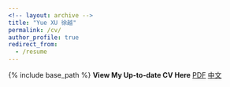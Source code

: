 ```yaml
---
<!-- layout: archive -->
title: "Yue XU 徐越"
permalink: /cv/
author_profile: true
redirect_from:
  - /resume
---
```


{% include base_path %}
<b>View My Up-to-date CV Here</b>
[PDF](http://gitxuy.github.io/files/resume-en.pdf)
[中文](http://gitxuy.github.io/files/resume-zh.pdf)


<!-- <embed src="http://http://gitxuy.github.io/files/resume-en.pdf" width="650" height="1800" type='application/pdf'> -->

<!-- <embed src="http://http://gitxuy.github.io/files/resume-zh.pdf" width="650" height="1800" type='application/pdf'> -->